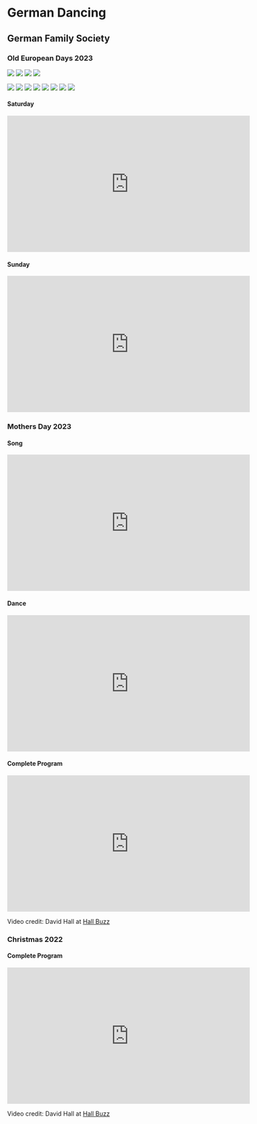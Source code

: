 # German Dancing

## German Family Society

### Old European Days 2023

![](img/gfs/junior_youth_group_005_2464.jpg)
![](img/gfs/junior_youth_group_081_2464.jpg)
![](img/gfs/junior_youth_group_104_2464.jpg)
![](img/gfs/junior_youth_group_147_2464.jpg)

![](img/gfs/junior_youth_group_001_2464.jpg)
![](img/gfs/junior_youth_group_008_2464.jpg)
![](img/gfs/junior_youth_group_009_2464.jpg)
![](img/gfs/junior_youth_group_014_2464.jpg)
![](img/gfs/junior_youth_group_055_2464.jpg)
![](img/gfs/junior_youth_group_068_2464.jpg)
![](img/gfs/junior_youth_group_075_2464.jpg)
![](img/gfs/junior_youth_group_081_2464.2.jpg)

#### Saturday

<iframe width="560" height="315" src="https://www.youtube.com/embed/KgbVxoEZt5g" title="YouTube video player" frameborder="0" allow="accelerometer; clipboard-write; encrypted-media; gyroscope; picture-in-picture; web-share" allowfullscreen></iframe>

#### Sunday

<iframe width="560" height="315" src="https://www.youtube.com/embed/D5OvqYiqRL0" title="YouTube video player" frameborder="0" allow="accelerometer; clipboard-write; encrypted-media; gyroscope; picture-in-picture; web-share" allowfullscreen></iframe>

### Mothers Day 2023 

#### Song

<iframe width="560" height="315" src="https://www.youtube.com/embed/UbuPogp0Twc" title="YouTube video player" frameborder="0" allow="accelerometer; clipboard-write; encrypted-media; gyroscope; picture-in-picture; web-share" allowfullscreen></iframe>

#### Dance

<iframe width="560" height="315" src="https://www.youtube.com/embed/siMcmzWiWug" title="YouTube video player" frameborder="0" allow="accelerometer; clipboard-write; encrypted-media; gyroscope; picture-in-picture; web-share" allowfullscreen></iframe>

#### Complete Program

<iframe sandbox width="560" height="315" src="https://www.hallbuzz.com/gfs/2023/mothers_day/mothers_day.mp4" title="Video player" frameborder="0" allow="accelerometer; clipboard-write; encrypted-media; gyroscope; picture-in-picture" allowfullscreen></iframe>

Video credit: David Hall at [Hall Buzz](https://www.hallbuzz.com/gfs/2023/mothers_day/gfs_page_1.htm)

### Christmas 2022

#### Complete Program

<iframe sandbox width="560" height="315" src="https://www.hallbuzz.com/gfs/2022/christmas/christmas_720p.mp4" title="Video player" frameborder="0" allow="accelerometer; clipboard-write; encrypted-media; gyroscope; picture-in-picture" allowfullscreen></iframe>

Video credit: David Hall at [Hall Buzz](https://www.hallbuzz.com/gfs/2022/christmas/christmas_page_1.htm)

